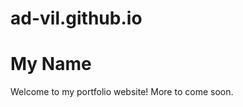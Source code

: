 # ad-vil.github.io

<!DOCTYPE html>
<html lang="en">
<head>
    <meta charset="UTF-8">
    <meta name="viewport" content="width=device-width, initial-scale=1.0">
    
</head>
<body>
    <h1>My Name</h1>
    <p>Welcome to my portfolio website! More to come soon.</p>
</body>
</html>
